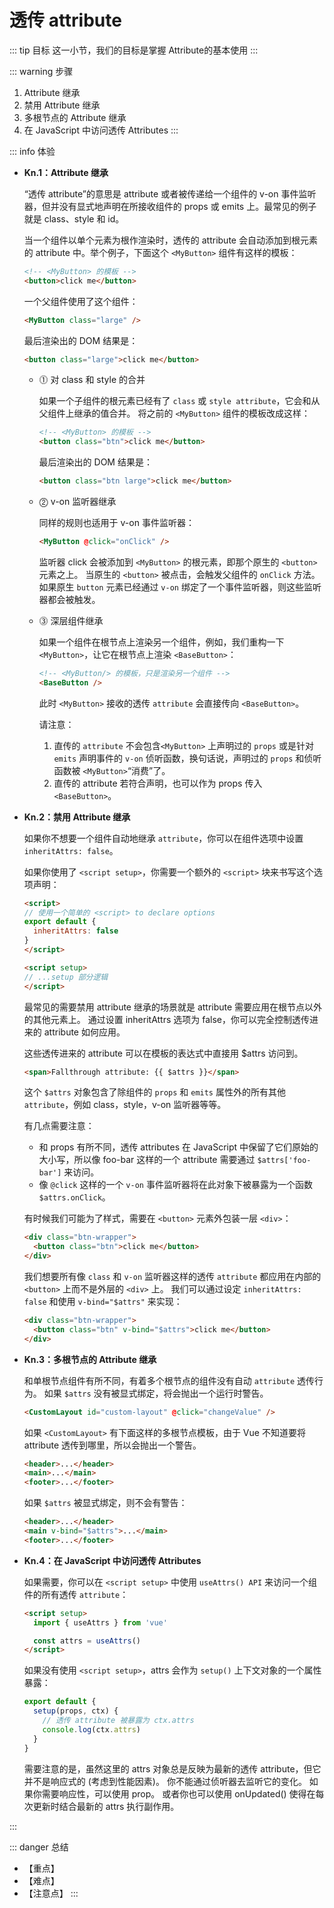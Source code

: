 # 透传 attribute

::: tip 目标
这一小节，我们的目标是掌握 Attribute的基本使用
:::

::: warning 步骤

1. Attribute 继承
2. 禁用 Attribute 继承
3. 多根节点的 Attribute 继承
4. 在 JavaScript 中访问透传 Attributes
:::

::: info 体验

* **Kn.1：Attribute 继承**

  “透传 attribute”的意思是 attribute 或者被传递给一个组件的 v-on 事件监听器，但并没有显式地声明在所接收组件的 props 或 emits 上。最常见的例子就是 class、style 和 id。

  当一个组件以单个元素为根作渲染时，透传的 attribute 会自动添加到根元素的 attribute 中。举个例子，下面这个 `<MyButton>` 组件有这样的模板：

  ```html
  <!-- <MyButton> 的模板 -->
  <button>click me</button>
  ```

  一个父组件使用了这个组件：

  ```html
  <MyButton class="large" />
  ```

  最后渲染出的 DOM 结果是：

  ```html
  <button class="large">click me</button>
  ```

  * ⓵ 对 class 和 style 的合并

    如果一个子组件的根元素已经有了 `class` 或 `style attribute`，它会和从父组件上继承的值合并。
    将之前的 `<MyButton>` 组件的模板改成这样：

    ```html
    <!-- <MyButton> 的模板 -->
    <button class="btn">click me</button>
    ```

    最后渲染出的 DOM 结果是：

    ```html
    <button class="btn large">click me</button>
    ```

  * ⓶ v-on 监听器继承

    同样的规则也适用于 v-on 事件监听器：

    ```html
    <MyButton @click="onClick" />
    ```

    监听器 click 会被添加到 `<MyButton>` 的根元素，即那个原生的 `<button>` 元素之上。
    当原生的 `<button>` 被点击，会触发父组件的 `onClick` 方法。
    如果原生 `button` 元素已经通过 `v-on` 绑定了一个事件监听器，则这些监听器都会被触发。

  * ⓷ 深层组件继承

    如果一个组件在根节点上渲染另一个组件，例如，我们重构一下 `<MyButton>`，让它在根节点上渲染 `<BaseButton>`：

    ```html
    <!-- <MyButton/> 的模板，只是渲染另一个组件 -->
    <BaseButton />
    ```

    此时 `<MyButton>` 接收的透传 `attribute` 会直接传向 `<BaseButton>`。

    请注意：

     1. 直传的 `attribute` 不会包含`<MyButton>` 上声明过的 `props` 或是针对 `emits` 声明事件的 `v-on` 侦听函数，换句话说，声明过的 `props` 和侦听函数被 `<MyButton>`“消费”了。
     2. 直传的 attribute 若符合声明，也可以作为 props 传入 `<BaseButton>`。

* **Kn.2：禁用 Attribute 继承**

  如果你不想要一个组件自动地继承 `attribute`，你可以在组件选项中设置 `inheritAttrs: false`。

  如果你使用了 `<script setup>`，你需要一个额外的 `<script>` 块来书写这个选项声明：

  ```html
  <script>
  // 使用一个简单的 <script> to declare options
  export default {
    inheritAttrs: false
  }
  </script>

  <script setup>
  // ...setup 部分逻辑
  </script>
  ```

  最常见的需要禁用 attribute 继承的场景就是 attribute 需要应用在根节点以外的其他元素上。
  通过设置 inheritAttrs 选项为 false，你可以完全控制透传进来的 attribute 如何应用。

  这些透传进来的 attribute 可以在模板的表达式中直接用 $attrs 访问到。

  ```html
  <span>Fallthrough attribute: {{ $attrs }}</span>
  ```

  这个 `$attrs` 对象包含了除组件的 `props` 和 `emits` 属性外的所有其他 `attribute`，例如 class，style，v-on 监听器等等。

  有几点需要注意：

  * 和 props 有所不同，透传 attributes 在 JavaScript 中保留了它们原始的大小写，所以像 foo-bar 这样的一个 attribute 需要通过 `$attrs['foo-bar']` 来访问。
  * 像 `@click` 这样的一个 `v-on` 事件监听器将在此对象下被暴露为一个函数 `$attrs.onClick`。

  有时候我们可能为了样式，需要在 `<button>` 元素外包装一层 `<div>`：

  ```html
  <div class="btn-wrapper">
    <button class="btn">click me</button>
  </div>
  ```

  我们想要所有像 `class` 和 `v-on` 监听器这样的透传 `attribute` 都应用在内部的 `<button>` 上而不是外层的 `<div>` 上。
  我们可以通过设定 `inheritAttrs: false` 和使用 `v-bind="$attrs"` 来实现：

  ```html
  <div class="btn-wrapper">
    <button class="btn" v-bind="$attrs">click me</button>
  </div>
  ```

* **Kn.3：多根节点的 Attribute 继承**

  和单根节点组件有所不同，有着多个根节点的组件没有自动 `attribute` 透传行为。
  如果 `$attrs` 没有被显式绑定，将会抛出一个运行时警告。

  ```html
  <CustomLayout id="custom-layout" @click="changeValue" />
  ```

  如果 `<CustomLayout>` 有下面这样的多根节点模板，由于 Vue 不知道要将 attribute 透传到哪里，所以会抛出一个警告。

  ```html
  <header>...</header>
  <main>...</main>
  <footer>...</footer>
  ```

  如果 `$attrs` 被显式绑定，则不会有警告：

  ```html
  <header>...</header>
  <main v-bind="$attrs">...</main>
  <footer>...</footer>
  ```

* **Kn.4：在 JavaScript 中访问透传 Attributes**

  如果需要，你可以在 `<script setup>` 中使用 `useAttrs() API` 来访问一个组件的所有透传 `attribute`：

  ```html
  <script setup>
    import { useAttrs } from 'vue'

    const attrs = useAttrs()
  </script>
  ```

  如果没有使用 `<script setup>`，attrs 会作为 `setup()` 上下文对象的一个属性暴露：

  ```js
  export default {
    setup(props, ctx) {
      // 透传 attribute 被暴露为 ctx.attrs
      console.log(ctx.attrs)
    }
  }
  ```

  需要注意的是，虽然这里的 attrs 对象总是反映为最新的透传 attribute，但它并不是响应式的 (考虑到性能因素)。
  你不能通过侦听器去监听它的变化。
  如果你需要响应性，可以使用 prop。
  或者你也可以使用 onUpdated() 使得在每次更新时结合最新的 attrs 执行副作用。

:::

::: danger 总结

* 【重点】
* 【难点】
* 【注意点】
:::
